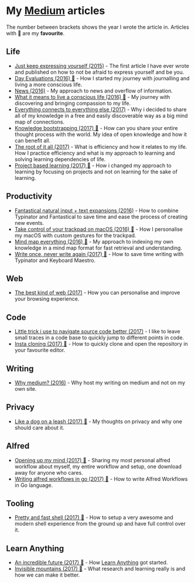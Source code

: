 # My [Medium](https://medium.com/@NikitaVoloboev) articles
The number between brackets shows the year I wrote the article in. Articles with 🌟 are my __favourite__.

## Life
- [Just keep expressing yourself (2015)](https://medium.com/@NikitaVoloboev/just-keep-expressing-yourself-306870791ae4#.3ilcote4m) - The first article I have ever wrote and published on how to not be afraid to express yourself and be you.
- [Day Evaluations (2016) 🌟](https://medium.com/@NikitaVoloboev/day-evaluations-5706f31c9c5e#.m4lw1eo32) - How I started my journey with journalling and living a more conscious life.
- [News (2016)](https://medium.com/@NikitaVoloboev/news-d6bcaaf40121#.mtj9gqvyu) - My approach to news and overflow of information.
- [What it means to live a conscious life (2016) 🌟](https://medium.com/@NikitaVoloboev/what-it-means-to-live-a-conscious-life-c96f6517077#.x3mzy1kcl) - My journey with discovering and bringing compassion to my life.
- [Everything connects to everything else (2017)](https://medium.com/@NikitaVoloboev/everything-connects-to-everything-else-c6a2d96a809d#.nn8gvwavn) - Why i decided to share all of my knowledge in a free and easily discoverable way as a big mind map of connections.
- [Knowledge bootstrapping (2017) 🌟](https://medium.com/@NikitaVoloboev/knowledge-bootstrapping-36c97e0dee19#.udmp9eotg) - How can you share your entire thought process with the world. My idea of open knowledge and how it can benefit all.
- [The root of it all (2017)](https://medium.com/@NikitaVoloboev/the-root-of-it-all-9b6ab6a77e1d#.yt6ici5rf) - What is efficiency and how it relates to my life. How I practice efficiency and what is my approach to learning and solving learning dependencies of life.
- [Project based learning (2017) 🌟](https://medium.com/@NikitaVoloboev/project-based-learning-e511641869ca#.z6wr7ncu5) - How i changed my approach to learning by focusing on projects and not on learning for the sake of learning.

## Productivity
- [Fantastical natural input + text expansions (2016)](https://medium.com/@NikitaVoloboev/fantastical-natural-input-text-expansions-3ea8cf7ccac3#.pv5937ncr) - How to combine Typinator and Fantastical to save time and ease the process of creating new events.
- [Take control of your trackpad on macOS (2016) 🌟](https://medium.com/@NikitaVoloboev/take-control-of-your-touchpad-on-macos-45c581f542e0#.7n1ye6vze) - How I personalise my macOS with custom gestures for the trackpad.
- [Mind map everything (2016) 🌟](https://medium.com/@NikitaVoloboev/mind-map-everything-d27670f70739#.p7w44kr44) - My approach to indexing my own knowledge in a mind map format for fast retrieval and understanding.
- [Write once, never write again (2017) 🌟](https://medium.com/@NikitaVoloboev/write-once-never-write-again-c2fa1f6c4e8) - How to save time writing with Typinator and Keyboard Maestro.

## Web
- [The best kind of web (2017)](https://t.co/FTtusd4336) - How you can personalise and improve your browsing experience.

## Code
- [Little trick i use to navigate source code better (2017)](https://medium.com/@NikitaVoloboev/little-trick-i-use-to-navigate-source-code-better-bc958ccd821#.7y4y3jhqz) - I like to leave small traces in a code base to quickly jump to different points in code.
- [Insta cloning (2017) 🌟](https://medium.com/@NikitaVoloboev/insta-cloning-ff5f38eb1d32) - How to quickly clone and open the repository in your favourite editor.

## Writing
- [Why medium? (2016)](https://medium.com/@NikitaVoloboev/why-medium-ff9b13fefe61#.guictx69p) - Why host my writing on medium and not on my own site.

## Privacy
- [Like a dog on a leash (2017) 🌟](https://medium.com/@NikitaVoloboev/like-a-dog-on-a-leash-c0cdb8839079) - My thoughts on privacy and why one should care about it.

## Alfred
- [Opening up my mind (2017) 🌟](https://medium.com/@NikitaVoloboev/opening-up-my-mind-%EF%B8%8F-575c8ece8a24) - Sharing my most personal alfred workflow about myself, my entire workflow and setup, one download away for anyone who cares.
- [Writing alfred workflows in go (2017) 🌟](https://medium.com/@NikitaVoloboev/writing-alfred-workflows-in-go-2a44f62dc432) - How to write Alfred Workflows in Go language.

## Tooling
- [Pretty and fast shell (2017) 🌟](https://medium.com/@NikitaVoloboev/pretty-and-fast-shell-97ea870f2805) - How to setup a very awesome and modern shell experience from the ground up and have full control over it.

## Learn Anything
- [An incredible future (2017) 🌟](https://medium.com/@NikitaVoloboev/an-incredible-future-9f18bb0f3a7c) - How [Learn Anything](https://learn-anything.xyz/) got started.
- [Invisible mountains (2017) 🌟](https://medium.com/@NikitaVoloboev/the-invisible-mountains-bd50a31bc64e) - What research and learning really is and how we can make it better.